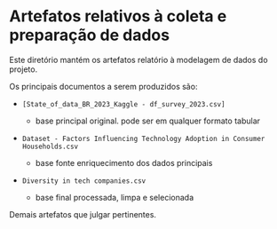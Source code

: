 # Artefatos relativos à coleta e preparação de dados

Este diretório mantém os artefatos relatório à modelagem de dados do projeto. 

Os principais documentos a serem produzidos são:

* `[State_of_data_BR_2023_Kaggle - df_survey_2023.csv]
`
	* base principal original. pode ser em qualquer formato tabular

* `Dataset - Factors Influencing Technology Adoption in Consumer Households.csv`
	* base fonte enriquecimento dos dados principais

* `Diversity in tech companies.csv`
  * base final processada, limpa e selecionada
	
Demais artefatos que julgar pertinentes.

